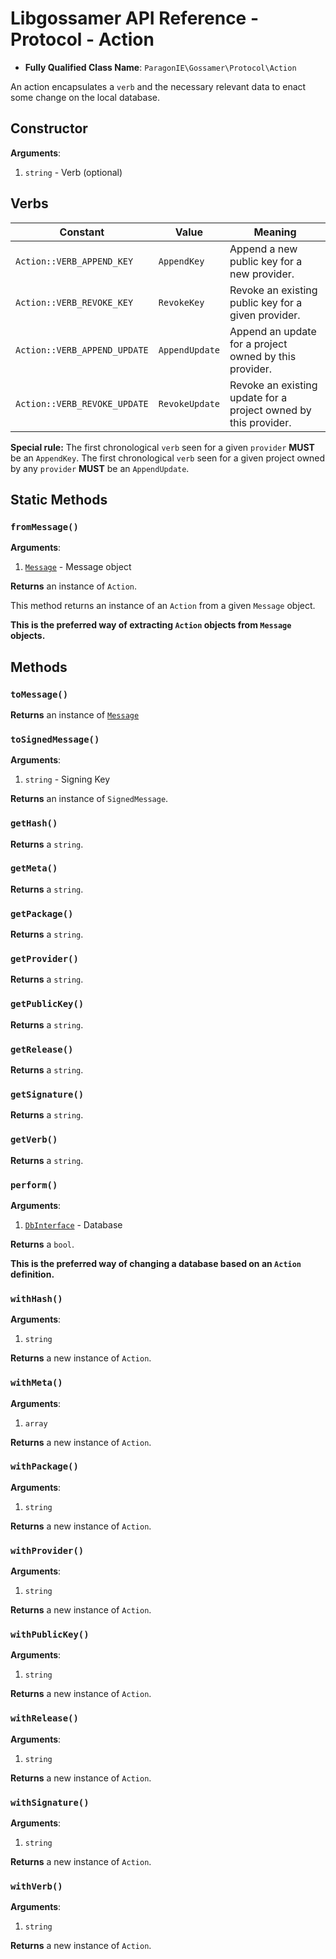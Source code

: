 # Libgossamer API Reference - Protocol - Action

* **Fully Qualified Class Name**: `ParagonIE\Gossamer\Protocol\Action`

An action encapsulates a `verb` and the necessary relevant data to enact some
change on the local database.

## Constructor

**Arguments**:

  1. `string` - Verb (optional)

## Verbs

| Constant                     | Value          | Meaning | 
|------------------------------|----------------|---------|
| `Action::VERB_APPEND_KEY`    | `AppendKey`    | Append a new public key for a new provider. |
| `Action::VERB_REVOKE_KEY`    | `RevokeKey`    | Revoke an existing public key for a given provider. |
| `Action::VERB_APPEND_UPDATE` | `AppendUpdate` | Append an update for a project owned by this provider. |
| `Action::VERB_REVOKE_UPDATE` | `RevokeUpdate` | Revoke an existing update for a project owned by this provider. |

**Special rule:** The first chronological `verb` seen for a given `provider` **MUST** be
an `AppendKey`. The first chronological `verb` seen for a given project owned by any 
`provider` **MUST** be an `AppendUpdate`.

## Static Methods

### `fromMessage()`

**Arguments**:

  1. [`Message`](Message.md) - Message object

**Returns** an instance of `Action`.

This method returns an instance of an `Action` from a given `Message` object.

**This is the preferred way of extracting `Action` objects from `Message` objects.** 

## Methods

### `toMessage()`

**Returns** an instance of [`Message`](Message.md)

### `toSignedMessage()`

**Arguments**:

  1. `string` - Signing Key

**Returns** an instance of `SignedMessage`.

### `getHash()`

**Returns** a `string`.

### `getMeta()`

**Returns** a `string`.

### `getPackage()`

**Returns** a `string`.

### `getProvider()`

**Returns** a `string`.

### `getPublicKey()`

**Returns** a `string`.

### `getRelease()`

**Returns** a `string`.

### `getSignature()`

**Returns** a `string`.

### `getVerb()`

**Returns** a `string`.

### `perform()`

**Arguments**:

  1. [`DbInterface`](../Interfaces/DbInterface.md) - Database

**Returns** a `bool`.

**This is the preferred way of changing a database based on an `Action` definition.**

### `withHash()`

**Arguments**:

  1. `string`

**Returns** a new instance of `Action`.

### `withMeta()`

**Arguments**:

  1. `array`

**Returns** a new instance of `Action`.

### `withPackage()`

**Arguments**:

  1. `string`

**Returns** a new instance of `Action`.

### `withProvider()`

**Arguments**:

  1. `string`

**Returns** a new instance of `Action`.

### `withPublicKey()`

**Arguments**:

  1. `string`

**Returns** a new instance of `Action`.

### `withRelease()`

**Arguments**:

  1. `string`

**Returns** a new instance of `Action`.

### `withSignature()`

**Arguments**:

  1. `string`

**Returns** a new instance of `Action`.

### `withVerb()`

**Arguments**:

  1. `string`

**Returns** a new instance of `Action`.
